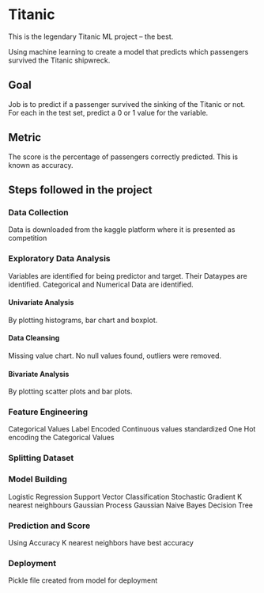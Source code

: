 # Titanic 

This is the legendary Titanic ML project – the best.

Using machine learning to create a model that predicts which passengers survived the Titanic shipwreck.

## Goal
Job is to predict if a passenger survived the sinking of the Titanic or not.
For each in the test set, predict a 0 or 1 value for the variable.

## Metric
The score is the percentage of passengers correctly predicted. This is known as accuracy.

## Steps followed in the project

### Data Collection

Data is downloaded from the kaggle platform where it is presented as competition

### Exploratory Data Analysis

Variables are identified for being predictor and target. Their Dataypes are identified. Categorical and Numerical Data are identified. 

#### Univariate Analysis 
By plotting histograms, bar chart and boxplot.

#### Data Cleansing 
Missing value chart. No null values found, outliers were removed.

#### Bivariate Analysis 
By plotting scatter plots and bar plots.

### Feature Engineering

Categorical Values Label Encoded
Continuous values standardized
One Hot encoding the Categorical Values

### Splitting Dataset

### Model Building
Logistic Regression
Support Vector Classification
Stochastic Gradient
K nearest neighbours
Gaussian Process
Gaussian Naive Bayes
Decision Tree

### Prediction and Score
Using Accuracy
K nearest neighbors have best accuracy

### Deployment
Pickle file created from model for deployment

###
